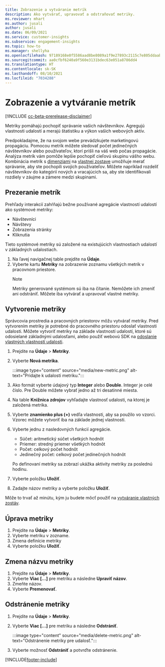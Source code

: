 ```yaml
---
title: Zobrazenie a vytváranie metrík
description: Ako vytvárať, upravovať a odstraňovať metriky.
ms.reviewer: mhart
ms.author: jusali
author: jusali
ms.date: 06/09/2021
ms.service: customer-insights
ms.subservice: engagement-insights
ms.topic: how-to
ms.manager: shellyha
ms.openlocfilehash: 97189168e0f5586aad8be8089a1f9e27893c2115c7e805ddaab1efc00e11b860
ms.sourcegitcommit: aa0cfbf6240a9f560e3131bdec63e051a8786dd4
ms.translationtype: HT
ms.contentlocale: sk-SK
ms.lasthandoff: 08/10/2021
ms.locfileid: "7034288"
---
```

# <a name="view-and-create-metrics"></a>Zobrazenie a vytváranie metrík

[!INCLUDE [cc-beta-prerelease-disclaimer](includes/cc-beta-prerelease-disclaimer.md)]

Metriky pomáhajú pochopiť správanie vašich návštevníkov. Agregujú vlastnosti udalostí a merajú štatistiku a výkon vašich webových aktív.  

Predpokladajme, že na svojom webe prevádzkujete marketingovú propagáciu. Pomocou metrík môžete sledovať počet jedinečných návštevníkov alebo používateľov, ktorí prišli na váš web počas propagácie. Analýza metrík vám pomôže lepšie pochopiť cieľovú skupinu vášho webu. Kombinácia metrík s [dimenziami](dimensions.md) na [vlastnej zostave](custom-reports.md) umožňuje merať správanie, aby ste pochopili svojich používateľov. Môžete napríklad rozdeliť návštevníkov do kategórií nových a vracajúcich sa, aby ste identifikovali rozdiely v záujme a zámere medzi skupinami.

## <a name="view-metrics"></a>Prezeranie metrík

Prehľady interakcií zahŕňajú bežne používané agregácie vlastností udalostí ako systémové metriky: 

- Návštevníci
- Návštevy
- Zobrazenia stránky
- Kliknutia

Tieto systémové metriky sú založené na existujúcich vlastnostiach udalostí v základných udalostiach.

1. Na ľavej navigačnej table prejdite na **Údaje**. 
1. Vyberte kartu **Metriky** na zobrazenie zoznamu všetkých metrík v pracovnom priestore. 
   > [!NOTE]
   > Metriky generované systémom sú iba na čítanie. Nemôžete ich zmeniť ani odstrániť. Môžete iba vytvárať a upravovať vlastné metriky.

## <a name="create-a-metric"></a>Vytvorenie metriky

Správcovia prostredia a pracovných priestorov môžu vytvárať metriky. Pred vytvorením metriky je potrebné do pracovného priestoru odoslať vlastnosti udalosti. Môžete vytvoriť metriky na základe vlastností udalostí, ktoré sú odosielané základnými udalosťami, alebo použiť webovú SDK na [odoslanie vlastných vlastností udalosti](advanced-SDK-implementation.md).

1. Prejdite na **Údaje** > **Metriky**.
1. Vyberte **Nová metrika**.

   :::image type="content" source="media/new-metric.png" alt-text="Pridajte k udalosti metriku.":::

1. Ako formát vyberte údajový typ **Integer** alebo **Double**. Integer je celé číslo. Pre Double môžete vybrať jedno až tri desatinné miesta.
1. Na table **Knižnica zdrojov** vyhľadajte vlastnosť udalosti, na ktorej je založená metrika.
1. Vyberte **znamienko plus (+)** vedľa vlastnosti, aby sa použilo vo vzorci. Vzorec môžete vytvoriť iba na základe jednej vlastnosti. 
1. Vyberte jednu z nasledovných funkcií agregácie. 

   - Súčet: aritmetický súčet všetkých hodnôt 
   - Priemer: stredný priemer všetkých hodnôt
   - Počet: celkový počet hodnôt
   - Jedinečný počet: celkový počet jedinečných hodnôt

   Po definovaní metriky sa zobrazí ukážka aktivity metriky za poslednú hodinu.

1. Vyberte položku **Uložiť**. 
1. Zadajte názov metriky a vyberte položku **Uložiť**.

Môže to trvať až minútu, kým ju budete môcť použiť na [vytváranie vlastných zostáv](custom-reports.md).

## <a name="edit-a-metric"></a>Úprava metriky

1. Prejdite na **Údaje** > **Metriky**.
1. Vyberte metriku v zozname.
1. Zmena definície metriky
1. Vyberte položku **Uložiť**.

## <a name="change-the-name-of-a-metric"></a>Zmena názvu metriky

1. Prejdite na **Údaje** > **Metriky**.
1. Vyberte **Viac [...]** pre metriku a následne **Upraviť názov**.
1. Zmeňte názov. 
1. Vyberte **Premenovať**.

## <a name="delete-a-metric"></a>Odstránenie metriky

1. Prejdite na **Údaje** > **Metriky**.
1. Vyberte **Viac [...]** pre metriku a následne **Odstrániť**.

   :::image type="content" source="media/delete-metric.png" alt-text="Odstránenie metriky pre udalosť.":::

1. Vyberte možnosť **Odstrániť** a potvrďte odstránenie.

[!INCLUDE[footer-include](../includes/footer-banner.md)]
